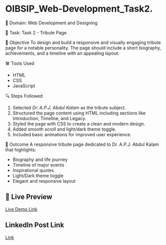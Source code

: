 # OIBSIP_Web-Development_Task2.

 📌 Domain: Web Development and Designing

📝 Task: Task 2 - Tribute Page

 📖 Objective
To design and build a responsive and visually engaging tribute page for a notable personality. The page should include a short biography, achievements, and a timeline with an appealing layout.

 🛠 Tools Used
- HTML
- CSS
- JavaScript
  
🔍 Steps Followed
1. Selected *Dr. A.P.J. Abdul Kalam* as the tribute subject.
2. Structured the page content using HTML including sections like Introduction, Timeline, and Legacy.
3. Styled the page with CSS to create a clean and modern design.
4. Added smooth scroll and light/dark theme toggle.
5. Included basic animations for improved user experience.

🎯 Outcome
A responsive tribute page dedicated to Dr. A.P.J. Abdul Kalam that highlights:
- Biography and life journey
- Timeline of major events
- Inspirational quotes
- Light/Dark theme toggle
- Elegant and responsive layout

## 🔗 Live Preview
[Live Demo Link](https://rasika31r.github.io/OIBSIP_Web-Development_Task2./)

## LinkedIn Post Link
[Link](https://www.linkedin.com/posts/rasika-birajdar-2833aa313_oasisinfobyte-task2-tributepage-activity-7356284991573577728-2KCP?utm_source=share&utm_medium=member_android&rcm=ACoAAE-dQwMBNfNg8dImfmegOzwSVnDfngd3nEo)
